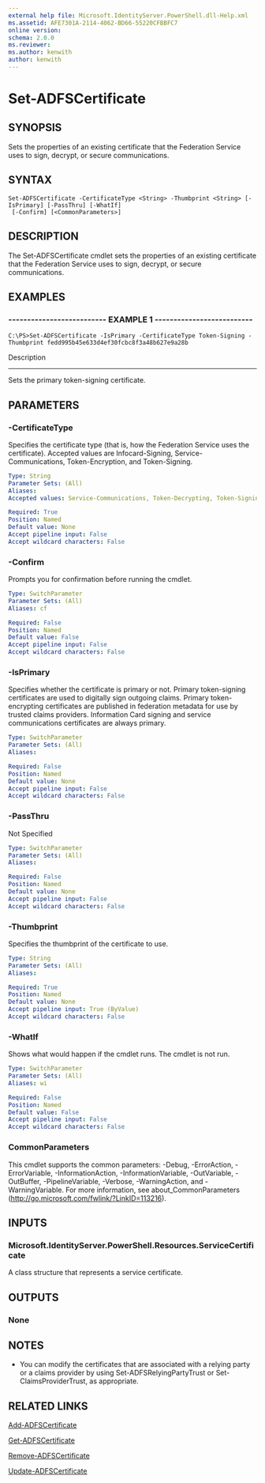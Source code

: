 ```yaml
---
external help file: Microsoft.IdentityServer.PowerShell.dll-Help.xml
ms.assetid: AFE7301A-2114-4062-BD66-55220CFBBFC7
online version: 
schema: 2.0.0
ms.reviewer:
ms.author: kenwith
author: kenwith
---
```


# Set-ADFSCertificate

## SYNOPSIS
Sets the properties of an existing certificate that the Federation Service uses to sign, decrypt, or secure communications.

## SYNTAX

```
Set-ADFSCertificate -CertificateType <String> -Thumbprint <String> [-IsPrimary] [-PassThru] [-WhatIf]
 [-Confirm] [<CommonParameters>]
```

## DESCRIPTION
The Set-ADFSCertificate cmdlet sets the properties of an existing certificate that the Federation Service uses to sign, decrypt, or secure communications.

## EXAMPLES

### -------------------------- EXAMPLE 1 --------------------------
```
C:\PS>Set-ADFSCertificate -IsPrimary -CertificateType Token-Signing -Thumbprint ‎fedd995b45e633d4ef30fcbc8f3a48b627e9a28b
```

Description

-----------

Sets the primary token-signing certificate.

## PARAMETERS

### -CertificateType
Specifies the certificate type (that is, how the Federation Service uses the certificate).
Accepted values are Infocard-Signing, Service-Communications, Token-Encryption, and Token-Signing.

```yaml
Type: String
Parameter Sets: (All)
Aliases: 
Accepted values: Service-Communications, Token-Decrypting, Token-Signing

Required: True
Position: Named
Default value: None
Accept pipeline input: False
Accept wildcard characters: False
```

### -Confirm
Prompts you for confirmation before running the cmdlet.

```yaml
Type: SwitchParameter
Parameter Sets: (All)
Aliases: cf

Required: False
Position: Named
Default value: False
Accept pipeline input: False
Accept wildcard characters: False
```

### -IsPrimary
Specifies whether the certificate is primary or not.
Primary token-signing certificates are used to digitally sign outgoing claims.
Primary token-encrypting certificates are published in federation metadata for use by trusted claims providers.
Information Card signing and service communications certificates are always primary.

```yaml
Type: SwitchParameter
Parameter Sets: (All)
Aliases: 

Required: False
Position: Named
Default value: None
Accept pipeline input: False
Accept wildcard characters: False
```

### -PassThru
Not Specified

```yaml
Type: SwitchParameter
Parameter Sets: (All)
Aliases: 

Required: False
Position: Named
Default value: None
Accept pipeline input: False
Accept wildcard characters: False
```

### -Thumbprint
Specifies the thumbprint of the certificate to use.

```yaml
Type: String
Parameter Sets: (All)
Aliases: 

Required: True
Position: Named
Default value: None
Accept pipeline input: True (ByValue)
Accept wildcard characters: False
```

### -WhatIf
Shows what would happen if the cmdlet runs.
The cmdlet is not run.

```yaml
Type: SwitchParameter
Parameter Sets: (All)
Aliases: wi

Required: False
Position: Named
Default value: False
Accept pipeline input: False
Accept wildcard characters: False
```

### CommonParameters
This cmdlet supports the common parameters: -Debug, -ErrorAction, -ErrorVariable, -InformationAction, -InformationVariable, -OutVariable, -OutBuffer, -PipelineVariable, -Verbose, -WarningAction, and -WarningVariable. For more information, see about_CommonParameters (http://go.microsoft.com/fwlink/?LinkID=113216).

## INPUTS

### Microsoft.IdentityServer.PowerShell.Resources.ServiceCertificate
A class structure that represents a service certificate.

## OUTPUTS

### None

## NOTES
* You can modify the certificates that are associated with a relying party or a claims provider by using Set-ADFSRelyingPartyTrust or Set-ClaimsProviderTrust, as appropriate.

## RELATED LINKS

[Add-ADFSCertificate](./Add-ADFSCertificate.md)

[Get-ADFSCertificate](./Get-ADFSCertificate.md)

[Remove-ADFSCertificate](./Remove-ADFSCertificate.md)

[Update-ADFSCertificate](./Update-ADFSCertificate.md)

